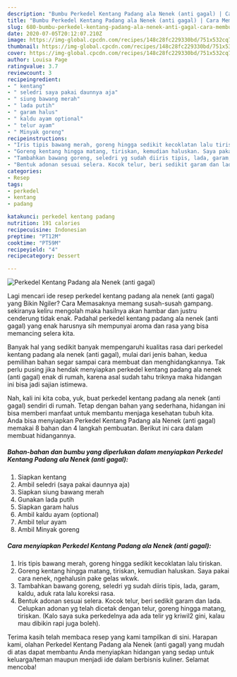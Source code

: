 ```yaml
---
description: "Bumbu Perkedel Kentang Padang ala Nenek (anti gagal) | Cara Membuat Perkedel Kentang Padang ala Nenek (anti gagal) Yang Enak Banget"
title: "Bumbu Perkedel Kentang Padang ala Nenek (anti gagal) | Cara Membuat Perkedel Kentang Padang ala Nenek (anti gagal) Yang Enak Banget"
slug: 680-bumbu-perkedel-kentang-padang-ala-nenek-anti-gagal-cara-membuat-perkedel-kentang-padang-ala-nenek-anti-gagal-yang-enak-banget
date: 2020-07-05T20:12:07.210Z
image: https://img-global.cpcdn.com/recipes/148c28fc229330bd/751x532cq70/perkedel-kentang-padang-ala-nenek-anti-gagal-foto-resep-utama.jpg
thumbnail: https://img-global.cpcdn.com/recipes/148c28fc229330bd/751x532cq70/perkedel-kentang-padang-ala-nenek-anti-gagal-foto-resep-utama.jpg
cover: https://img-global.cpcdn.com/recipes/148c28fc229330bd/751x532cq70/perkedel-kentang-padang-ala-nenek-anti-gagal-foto-resep-utama.jpg
author: Louisa Page
ratingvalue: 3.7
reviewcount: 3
recipeingredient:
- " kentang"
- " seledri saya pakai daunnya aja"
- " siung bawang merah"
- " lada putih"
- " garam halus"
- " kaldu ayam optional"
- " telur ayam"
- " Minyak goreng"
recipeinstructions:
- "Iris tipis bawang merah, goreng hingga sedikit kecoklatan lalu tiriskan."
- "Goreng kentang hingga matang, tiriskan, kemudian haluskan. Saya pakai cara nenek, ngehalusin pake gelas wkwk."
- "Tambahkan bawang goreng, seledri yg sudah diiris tipis, lada, garam, kaldu, aduk rata lalu koreksi rasa."
- "Bentuk adonan sesuai selera. Kocok telur, beri sedikit garam dan lada. Celupkan adonan yg telah dicetak dengan telur, goreng hingga matang, tiriskan. (Kalo saya suka perkedelnya ada ada telir yg kriwil2 gini, kalau mau dibikin rapi juga boleh)."
categories:
- Resep
tags:
- perkedel
- kentang
- padang

katakunci: perkedel kentang padang 
nutrition: 191 calories
recipecuisine: Indonesian
preptime: "PT12M"
cooktime: "PT59M"
recipeyield: "4"
recipecategory: Dessert

---
```



![Perkedel Kentang Padang ala Nenek (anti gagal)](https://img-global.cpcdn.com/recipes/148c28fc229330bd/751x532cq70/perkedel-kentang-padang-ala-nenek-anti-gagal-foto-resep-utama.jpg)

Lagi mencari ide resep perkedel kentang padang ala nenek (anti gagal) yang Bikin Ngiler? Cara Memasaknya memang susah-susah gampang. sekiranya keliru mengolah maka hasilnya akan hambar dan justru cenderung tidak enak. Padahal perkedel kentang padang ala nenek (anti gagal) yang enak harusnya sih mempunyai aroma dan rasa yang bisa memancing selera kita.



Banyak hal yang sedikit banyak mempengaruhi kualitas rasa dari perkedel kentang padang ala nenek (anti gagal), mulai dari jenis bahan, kedua pemilihan bahan segar sampai cara membuat dan menghidangkannya. Tak perlu pusing jika hendak menyiapkan perkedel kentang padang ala nenek (anti gagal) enak di rumah, karena asal sudah tahu triknya maka hidangan ini bisa jadi sajian istimewa.


Nah, kali ini kita coba, yuk, buat perkedel kentang padang ala nenek (anti gagal) sendiri di rumah. Tetap dengan bahan yang sederhana, hidangan ini bisa memberi manfaat untuk membantu menjaga kesehatan tubuh kita. Anda bisa menyiapkan Perkedel Kentang Padang ala Nenek (anti gagal) memakai 8 bahan dan 4 langkah pembuatan. Berikut ini cara dalam membuat hidangannya.

<!--inarticleads1-->

##### Bahan-bahan dan bumbu yang diperlukan dalam menyiapkan Perkedel Kentang Padang ala Nenek (anti gagal):

1. Siapkan  kentang
1. Ambil  seledri (saya pakai daunnya aja)
1. Siapkan  siung bawang merah
1. Gunakan  lada putih
1. Siapkan  garam halus
1. Ambil  kaldu ayam (optional)
1. Ambil  telur ayam
1. Ambil  Minyak goreng




<!--inarticleads2-->

##### Cara menyiapkan Perkedel Kentang Padang ala Nenek (anti gagal):

1. Iris tipis bawang merah, goreng hingga sedikit kecoklatan lalu tiriskan.
1. Goreng kentang hingga matang, tiriskan, kemudian haluskan. Saya pakai cara nenek, ngehalusin pake gelas wkwk.
1. Tambahkan bawang goreng, seledri yg sudah diiris tipis, lada, garam, kaldu, aduk rata lalu koreksi rasa.
1. Bentuk adonan sesuai selera. Kocok telur, beri sedikit garam dan lada. Celupkan adonan yg telah dicetak dengan telur, goreng hingga matang, tiriskan. (Kalo saya suka perkedelnya ada ada telir yg kriwil2 gini, kalau mau dibikin rapi juga boleh).




Terima kasih telah membaca resep yang kami tampilkan di sini. Harapan kami, olahan Perkedel Kentang Padang ala Nenek (anti gagal) yang mudah di atas dapat membantu Anda menyiapkan hidangan yang sedap untuk keluarga/teman maupun menjadi ide dalam berbisnis kuliner. Selamat mencoba!
